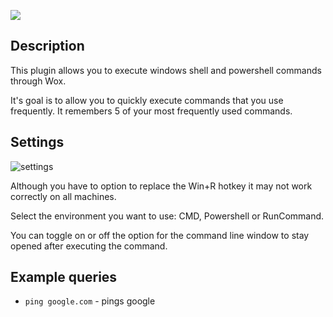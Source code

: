 ![](http://imgur.com/AXFzcNw.png)

## Description

This plugin allows you to execute windows shell and powershell commands through Wox. 

It's goal is to allow you to quickly execute commands that you use frequently. It remembers 5 of your most frequently used commands. 

## Settings

![settings](http://imgur.com/pMEV7kB.png)

Although you have to option to replace the Win+R hotkey it may not work correctly on all machines. 

Select the environment you want to use: CMD, Powershell or RunCommand. 

You can toggle on or off the option for the command line window to stay opened after executing the command.

## Example queries

- `ping google.com` - pings google

